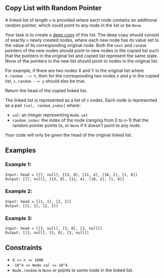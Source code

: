## Copy List with Random Pointer

A linked list of length `n` is provided where each node contains an additional random pointer, which could point to any node in the list or be `None`.

Your task is to create a [deep copy](https://en.wikipedia.org/wiki/Object_copying#Deep_copy) of this list. The deep copy should consist of exactly `n` newly created nodes, where each new node has its value set to the value of its corresponding original node. Both the `next` and `random` pointers of the new nodes should point to new nodes in the copied list such that the pointers in the original list and copied list represent the same state. None of the pointers in the new list should point to nodes in the original list.

For example, if there are two nodes X and Y in the original list where `X.random --> Y`, then for the corresponding two nodes x and y in the copied list, `x.random --> y` should also be true.

Return the head of the copied linked list.

The linked list is represented as a list of `n` nodes. Each node is represented as a pair `[val, random_index]` where:

- `val`: an integer representing `Node.val`
- `random_index`: the index of the node (ranging from 0 to n-1) that the random pointer points to, or `None` if it doesn't point to any node.

Your code will only be given the head of the original linked list.

## Examples

### Example 1:

```
Input: head = [[7, null], [13, 0], [11, 4], [10, 2], [1, 0]]
Output: [[7, null], [13, 0], [11, 4], [10, 2], [1, 0]]
```

### Example 2:

```
Input: head = [[1, 1], [2, 1]]
Output: [[1, 1], [2, 1]]
```

### Example 3:

```
Input: head = [[3, null], [3, 0], [3, null]]
Output: [[3, null], [3, 0], [3, null]]
```

## Constraints

- `0 <= n <= 1000`
- `-10^4 <= Node.val <= 10^4`
- `Node.random` is `None` or points to some node in the linked list.
